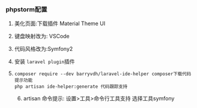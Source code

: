 ### phpstorm配置

 1. 美化页面:下载插件 Material Theme UI

 2. 键盘映射改为: VSCode

 3. 代码风格改为:Symfony2

 4. 安装 `laravel plugin`插件

 5. ```text
    composer require --dev barryvdh/laravel-ide-helper composer下载代码提示功能
    php artisan ide-helper:generate 代码跟踪支持
    ```

	6. artisan 命令提示:  设置>工具>命令行工具支持  选择工具symfony